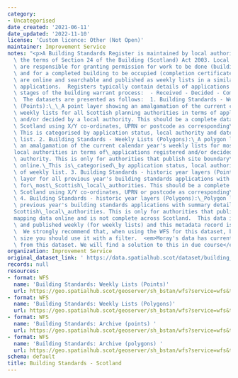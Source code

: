 ```yaml
---
category:
- Uncategorised
date_created: '2021-06-11'
date_updated: '2022-11-10'
license: 'Custom licence: Other (Not Open)'
maintainer: Improvement Service
notes: "<p>A Building Standards Register is maintained by local authorities under\
  \ the terms of Section 24 of the Building (Scotland) Act 2003. Local authorities\
  \ are responsible for granting permission for work to be done (building warrant)\
  \ and for a completed building to be occupied (completion certificate). These registers\
  \ are online and searchable and published as weekly lists in a similar way to planning\
  \ applications.  Registers typically contain details of applications at the following\
  \ stages of the building warrant process:  - Received - Decided - Commenced - Completed\
  \  The datasets are presented as follows:  1. Building Standards - Weekly Lists\
  \ (Points):\_\_A point layer showing an amalgamation of the current calendar year's\
  \ weekly lists for all Scottish planning authorities in terms of applications registered\
  \ and/or decided by a local authority. This should be a complete dataset across\
  \ Scotland using X/Y co-ordinates, UPRN or postcode as corresponding\_geometry.\
  \ This is categorised by application status, local authority and date of weekly\
  \ list. 2. Building Standards - Weekly Lists (Polygons):\_A polygon layer showing\
  \ an amalgamation of the current calendar year's weekly lists for most Scottish\_\
  local authorities in terms of\_applications registered and/or decided by a local\
  \ authority. This is only for authorities that publish site boundary\_mapping data\
  \ online.\_This is\_categorised\_by application status, local authority and date\
  \ of weekly list. 3. Building Standards - historic year layers (Points):\_Point\
  \ layer for all previous year's building standards applications with summary details\
  \ for\_most\_Scottish\_local\_authorities. This should be a complete dataset across\
  \ Scotland using X/Y co-ordinates, UPRN or postcode as corresponding\_geometry.\
  \ 4. Building Standards - historic year layers (Polygons):\_Polygon layers for all\
  \ previous year's building standards applications with summary details for\_most\_\
  Scottish\_local\_authorities. This is only for authorities that publish site boundary\_\
  mapping data online and is not complete across Scotland.  This data is collected\
  \ and published weekly (for weekly lists) and this metadata record is updated weekly.\
  \  We strongly recommend that, when using the WFS for this dataset, because of it's\
  \ size you should use it with a filter.  <em>Moray's data has currently been removed\
  \ from this dataset. We will find a solution to this in due course</em></p>"
organization: Improvement Service
original_dataset_link: ' https://data.spatialhub.scot/dataset/building_standards-is'
records: null
resources:
- format: WFS
  name: 'Building Standards: Weekly Lists (Points)'
  url: https://geo.spatialhub.scot/geoserver/sh_bstan/wfs?service=wfs&typeName=sh_bstan:pub_bstanweekpnt
- format: WFS
  name: 'Building Standards: Weekly Lists (Polygons)'
  url: https://geo.spatialhub.scot/geoserver/sh_bstan/wfs?service=wfs&typeName=sh_bstan:pub_bstanweekpol
- format: WFS
  name: 'Building Standards: Archive (points) '
  url: https://geo.spatialhub.scot/geoserver/sh_bstan/wfs?service=wfs&typeName=sh_bstan:pub_bstanyearpnt
- format: WFS
  name: 'Building Standards: Archive (polygons) '
  url: https://geo.spatialhub.scot/geoserver/sh_bstan/wfs?service=wfs&typeName=sh_bstan:pub_bstanyearpol
schema: default
title: Building Standards - Scotland
---
```

